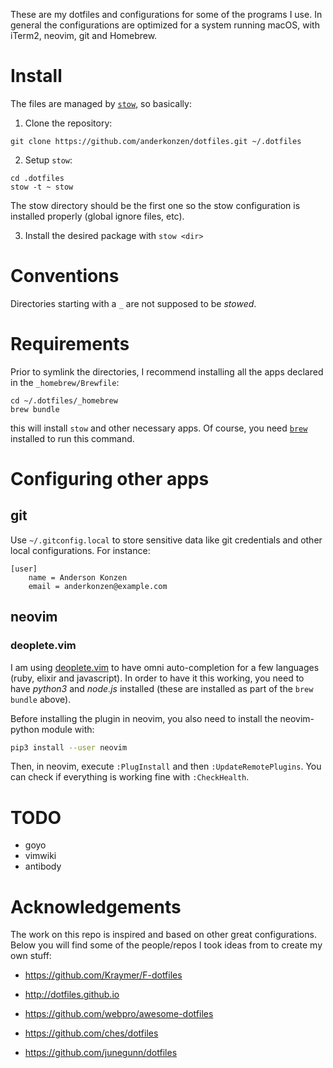 These are my dotfiles and configurations for some of the programs I use.
In general the configurations are optimized for a system running macOS, with iTerm2, neovim, git and Homebrew.

# Install

The files are managed by [`stow`](https://www.gnu.org/software/stow/), so basically:

1. Clone the repository:

```shell
git clone https://github.com/anderkonzen/dotfiles.git ~/.dotfiles
```

2. Setup `stow`: 

```shell
cd .dotfiles
stow -t ~ stow
```

The stow directory should be the first one so the stow configuration is installed properly (global ignore files, etc).

3. Install the desired package with `stow <dir>`

# Conventions

Directories starting with a `_` are not supposed to be *stowed*.

# Requirements

Prior to symlink the directories, I recommend installing all the apps declared in the `_homebrew/Brewfile`:

```shell
cd ~/.dotfiles/_homebrew
brew bundle
```

this will install `stow` and other necessary apps. Of course, you need [`brew`](https://brew.sh) installed to run this command.

# Configuring other apps

## git

Use `~/.gitconfig.local` to store sensitive data like git credentials and other local configurations. For instance:

```shell
[user]
    name = Anderson Konzen
    email = anderkonzen@example.com
```

## neovim

### deoplete.vim

I am using [deoplete.vim](https://github.com/Shougo/deoplete.nvim) to have omni auto-completion for a few languages (ruby, elixir and javascript).
In order to have it this working, you need to have *python3* and *node.js* installed (these are installed as part of the `brew bundle` above).

Before installing the plugin in neovim, you also need to install the neovim-python module with:

```sh
pip3 install --user neovim
```

Then, in neovim, execute `:PlugInstall` and then `:UpdateRemotePlugins`.
You can check if everything is working fine with `:CheckHealth`.

# TODO

* goyo
* vimwiki
* antibody

# Acknowledgements

The work on this repo is inspired and based on other great configurations.
Below you will find some of the people/repos I took ideas from to create my own stuff:

* https://github.com/Kraymer/F-dotfiles
* http://dotfiles.github.io
* https://github.com/webpro/awesome-dotfiles

* https://github.com/ches/dotfiles
* https://github.com/junegunn/dotfiles
